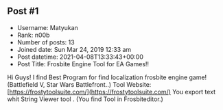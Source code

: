 ## Post #1
- Username: Matyukan
- Rank: n00b
- Number of posts: 13
- Joined date: Sun Mar 24, 2019 12:33 am
- Post datetime: 2021-04-08T13:33:43+00:00
- Post Title: Frosbite Engine Tool for EA Games!!

Hi Guys! 
I find Best Program for find localization frosbite engine game! (Battlefield V, Star Wars Battlefront..)
Tool Website: [https://frostytoolsuite.com/](https://frostytoolsuite.com/)
You export text whit String Viewer tool . (You find Tool in Frosbiteditor.)
